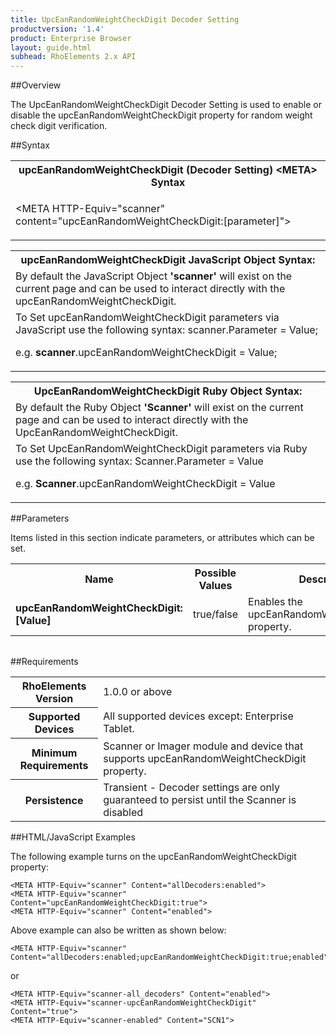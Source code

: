 ```yaml
---
title: UpcEanRandomWeightCheckDigit Decoder Setting
productversion: '1.4'
product: Enterprise Browser
layout: guide.html
subhead: RhoElements 2.x API
---
```


##Overview

The UpcEanRandomWeightCheckDigit Decoder Setting is used to enable or disable the upcEanRandomWeightCheckDigit property for random weight check digit verification.

##Syntax

<table class="re-table"><tr><th class="tableHeading">upcEanRandomWeightCheckDigit (Decoder Setting) &lt;META&gt; Syntax
</th></tr><tr><td class="clsSyntaxCells clsOddRow"><p>&lt;META HTTP-Equiv="scanner" content="upcEanRandomWeightCheckDigit:[parameter]"&gt;</p></td></tr></table>
<table class="re-table"><tr><th class="tableHeading">upcEanRandomWeightCheckDigit JavaScript Object Syntax:</th></tr><tr><td class="clsSyntaxCells clsOddRow">
By default the JavaScript Object <b>'scanner'</b> will exist on the current page and can be used to interact directly with the upcEanRandomWeightCheckDigit.
</td></tr><tr><td class="clsSyntaxCells clsEvenRow">
To Set upcEanRandomWeightCheckDigit parameters via JavaScript use the following syntax: scanner.Parameter = Value;
<P />e.g. <b>scanner</b>.upcEanRandomWeightCheckDigit = Value;
</td></tr></table>
<table class="re-table"><tr><th class="tableHeading">UpcEanRandomWeightCheckDigit Ruby Object Syntax:</th></tr><tr><td class="clsSyntaxCells clsOddRow">
By default the Ruby Object <b>'Scanner'</b> will exist on the current page and can be used to interact directly with the UpcEanRandomWeightCheckDigit.
</td></tr><tr><td class="clsSyntaxCells clsEvenRow">
To Set UpcEanRandomWeightCheckDigit parameters via Ruby use the following syntax: Scanner.Parameter = Value
<P />e.g. <b>Scanner</b>.upcEanRandomWeightCheckDigit = Value
</td></tr></table>



##Parameters


Items listed in this section indicate parameters, or attributes which can be set.
<table class="re-table"><col width="20%" /><col width="20%" /><col width="38%" /><col width="22%" /><tr><th class="tableHeading">Name</th><th class="tableHeading">Possible Values</th><th class="tableHeading">Description</th><th class="tableHeading">Default Value</th></tr><tr><td class="clsSyntaxCells clsOddRow"><b>upcEanRandomWeightCheckDigit:[Value]
</b></td><td class="clsSyntaxCells clsOddRow">true/false</td><td class="clsSyntaxCells clsOddRow">Enables the upcEanRandomWeightCheckDigit property.</td><td class="clsSyntaxCells clsOddRow">Device specific</td></tr></table>
<table class="re-table"><col width="78%" /><col width="8%" /><col width="1%" /><col width="5%" /><col width="1%" /><col width="5%" /><col width="2%" /></table>





##Requirements

<table class="re-table"><tr><th class="tableHeading">RhoElements Version</th><td class="clsSyntaxCell clsEvenRow">1.0.0 or above
</td></tr><tr><th class="tableHeading">Supported Devices</th><td class="clsSyntaxCell clsOddRow">All supported devices except: Enterprise Tablet.</td></tr><tr><th class="tableHeading">Minimum Requirements</th><td class="clsSyntaxCell clsOddRow">Scanner or Imager module and device that supports upcEanRandomWeightCheckDigit property.</td></tr><tr><th class="tableHeading">Persistence</th><td class="clsSyntaxCell clsEvenRow">Transient - Decoder settings are only guaranteed to persist until the Scanner is disabled</td></tr></table>


##HTML/JavaScript Examples

The following example turns on the upcEanRandomWeightCheckDigit property:

	<META HTTP-Equiv="scanner" Content="allDecoders:enabled">
	<META HTTP-Equiv="scanner" Content="upcEanRandomWeightCheckDigit:true">
	<META HTTP-Equiv="scanner" Content="enabled">
	
Above example can also be written as shown below:

	<META HTTP-Equiv="scanner" Content="allDecoders:enabled;upcEanRandomWeightCheckDigit:true;enabled">
	
or

	<META HTTP-Equiv="scanner-all_decoders" Content="enabled">
	<META HTTP-Equiv="scanner-upcEanRandomWeightCheckDigit" Content="true">
	<META HTTP-Equiv="scanner-enabled" Content="SCN1">
	





